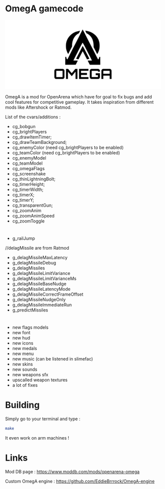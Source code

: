 # OmegA gamecode

![OmegA Logo](omega_logo.svg)

OmegA is a mod for OpenArena which have for goal to fix bugs and add cool features for competitive gameplay. It takes inspiration from different mods like Aftershock or Ratmod.

List of the cvars/additions :

- cg_bobgun
- cg_brightPlayers
- cg_drawItemTimer;
- cg_drawTeamBackground;
- cg_enemyColor (need cg_brightPlayers to be enabled)
- cg_teamColor (need cg_brightPlayers to be enabled)
- cg_enemyModel
- cg_teamModel
- cg_omegaFlags
- cg_screenshake
- cg_thinLightningBolt;
- cg_timerHeight;
- cg_timerWidth;
- cg_timerX;
- cg_timerY;
- cg_transparentGun;
- cg_zoomAnim
- cg_zoomAnimSpeed
- cg_zoomToggle
#
- g_railJump

//delagMissile are from Ratmod
- g_delagMissileMaxLatency
- g_delagMissileDebug
- g_delagMissiles
- g_delagMissileLimitVariance
- g_delagMissileLimitVarianceMs
- g_delagMissileBaseNudge
- g_delagMissileLatencyMode
- g_delagMissileCorrectFrameOffset
- g_delagMissileNudgeOnly
- g_delagMissileImmediateRun
- g_predictMissiles
#
- new flags models
- new font
- new hud
- new icons
- new medals
- new menu
- new music (can be listened in slimefac)
- new skins
- new sounds
- new weapons sfx
- upscalled weapon textures
- a lot of fixes

# Building
Simply go to your terminal and type :

```sh
make
```
It even work on arm machines !

# Links
Mod DB page : https://www.moddb.com/mods/openarena-omega

Custom OmegA engine : https://github.com/EddieBrrrock/OmegA-engine
